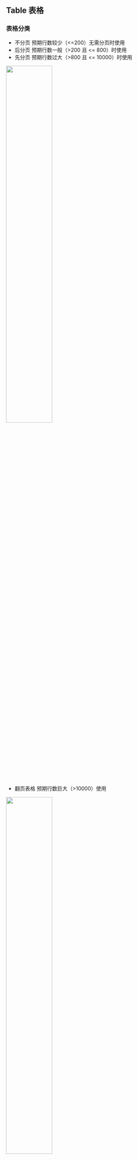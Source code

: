 ## Table 表格
### 表格分类
- 不分页
预期行数较少（<=200）无需分页时使用
- 后分页
预期行数一般（>200 且  <= 800）时使用
- 先分页
预期行数过大（>800 且  <= 10000）时使用

<image src="./img/基础表格.png" style="width:50%" ></image>

- 翻页表格
预期行数巨大（>10000）使用

<image src="./img/翻页表格.png" style="width:50%" ></image>

### 表格内容
#### 列头

<image src="./img/列头.png" style="width:50%" ></image>

- 列头统一居中，列头标题尽量不换行
- 根据内容设置列宽，尽量显示完整，留一列较长列作为自适应列，表格铺满；如果实在列太少，可以不用铺满；如果列太多，超过屏幕长度，则不用使用自适应列，每列给宽度即可
#### 排列方式

<image src="./img/表格内容.png" style="width:60%" ></image>

- 1个tag的情况下居中，多个tag则靠左
- 序号、选择器、操作按钮 居中
- 表格内容文字靠左，数字靠左
#### 按钮
- 表格行内按钮大小都使用small
#### 规范
- 表格的行高固定，如果内容的字数过长，显示气泡提示框
- 异步加载时需要loading
#### 排序

## list 列表

### 列表分类
- 不分页
预期行数较少（<=200）无需分页时使用
- 后分页
预期行数一般（>200 且  <= 800）时使用
- 先分页
预期行数过大（>800 且  <= 10000）时使用
- 翻页列表
预期行数巨大（>10000）使用

## orderInfo 单据详情

应用于单据信息展示，可以放在弹框或页面中

<image src="./img/单据信息.png" style="width:60%" ></image>



## chart 图表

<image src="./img/图表.png" style="width:60%" ></image>

## statistics 统计块

- 较多的数据统计指标使用统计块

<image src="./img/统计块.png" style="width:60%" ></image>

- 较少的数据统计可以使用统计数字，放在toolbar的功能条

<image src="./img/统计数字.png" style="width:60%" ></image>